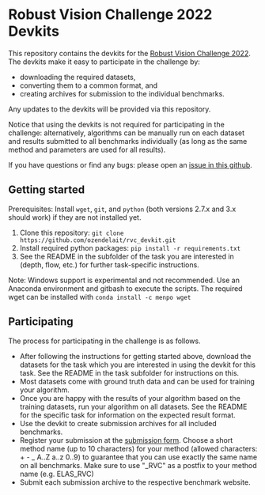 # Robust Vision Challenge 2022 Devkits

This repository contains the devkits for the [Robust Vision Challenge 2022](http://robustvision.net/).
The devkits make it easy to participate in the challenge by:

* downloading the required datasets,
* converting them to a common format, and
* creating archives for submission to the individual benchmarks.

Any updates to the devkits will be provided via this repository.

Notice that using the devkits is not required for participating in the
challenge: alternatively, algorithms can be manually run on each dataset and
results submitted to all benchmarks individually (as long as the same method and
parameters are used for all results).

If you have questions or find any bugs: please open an [issue in this github](https://github.com/ozendelait/rvc_devkit/issues).


## Getting started ##

Prerequisites: Install `wget`, `git`, and `python` (both versions 2.7.x and 3.x should work) if they are not installed yet.

1. Clone this repository:
   ```git clone https://github.com/ozendelait/rvc_devkit.git```
2. Install required python packages:
    ```pip install -r requirements.txt```
3. See the README in the subfolder of the task you are interested in (depth,
   flow, etc.) for further task-specific instructions.

Note: Windows support is experimental and not recommended. Use an Anaconda environment and gitbash to execute the scripts. The required wget can be installed with  ```conda install -c menpo wget```

## Participating ##

The process for participating in the challenge is as follows.

* After following the instructions for getting started above, download the
  datasets for the task which you are interested in using the devkit for this task.
  See the README in the task subfolder for instructions on this.
* Most datasets come with ground truth data and can be used for training
  your algorithm.
* Once you are happy with the results of your algorithm based on the training datasets,
  run your algorithm on all datasets. See the README for the specific task for
  information on the expected result format.
* Use the devkit to create submission archives for all included benchmarks.
* Register your submission at the [submission form](http://robustvision.net/submit.php#register).
  Choose a short method name (up to 10 characters) for your method (allowed characters: + - _ A..Z a..z 0..9)
  to guarantee that you can use exactly the same name on all benchmarks.
  Make sure to use "_RVC" as a postfix to your method name (e.g. ELAS_RVC)
* Submit each submission archive to the respective benchmark website. 

